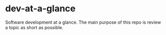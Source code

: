 # dev-at-a-glance
Software development at a glance. The main purpose of this repo is review a topic as short as possible.
